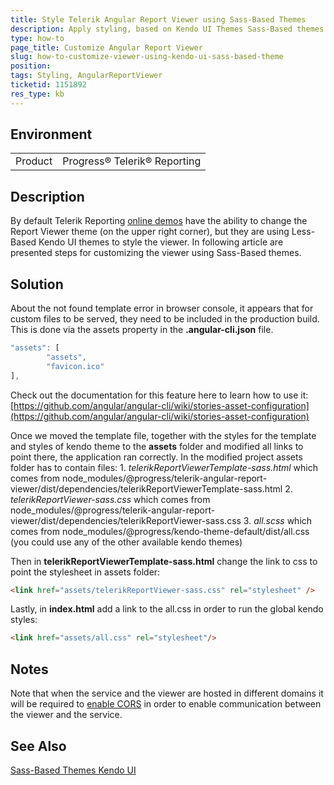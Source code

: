 ```yaml
---
title: Style Telerik Angular Report Viewer using Sass-Based Themes
description: Apply styling, based on Kendo UI Themes Sass-Based themes and custom HTML template for the HTML5 Report Viewer
type: how-to
page_title: Customize Angular Report Viewer
slug: how-to-customize-viewer-using-kendo-ui-sass-based-theme
position: 
tags: Styling, AngularReportViewer
ticketid: 1151892
res_type: kb
---
```


## Environment
<table>
	<tr>
		<td>Product</td>
		<td>Progress® Telerik® Reporting </td>
	</tr>
</table>


## Description
By default Telerik Reporting [online demos](https://demos.telerik.com/reporting/barcodes-report?&skinName=default) have the ability to change the Report Viewer theme (on the upper right corner), but they are using Less-Based Kendo UI themes to style the viewer. 
In following article are presented steps for customizing the viewer using Sass-Based themes.

## Solution
About the not found template error in browser console, it appears that for custom files to be served, they need to be included in the production build. This is done via the assets property in the **.angular-cli.json** file. 

```javascript
"assets": [
        "assets",
        "favicon.ico"
],
```
Check out the documentation for this feature here to learn how to use it: [https://github.com/angular/angular-cli/wiki/stories-asset-configuration](https://github.com/angular/angular-cli/wiki/stories-asset-configuration)

Once we moved the template file, together with the styles for the template and styles of kendo theme to the **assets** folder and modified all links to point there, the application ran correctly.
In the modified project assets folder has to contain files:
	1. *telerikReportViewerTemplate-sass.html* which comes from node_modules/@progress/telerik-angular-report-viewer/dist/dependencies/telerikReportViewerTemplate-sass.html
	2. *telerikReportViewer-sass.css* which comes from node_modules/@progress/telerik-angular-report-viewer/dist/dependencies/telerikReportViewer-sass.css
	3. *all.scss* which comes from node_modules/@progress/kendo-theme-default/dist/all.css (you could use any of the other available kendo themes)

Then in **telerikReportViewerTemplate-sass.html** change the link to css to point the stylesheet in assets folder:

```HTML
<link href="assets/telerikReportViewer-sass.css" rel="stylesheet" />
```

Lastly, in **index.html** add a link to the all.css in order to run the global kendo styles:

```HTML
<link href="assets/all.css" rel="stylesheet"/>
```

## Notes
Note that when the service and the viewer are hosted in different domains it will be required to [enable CORS](https://docs.microsoft.com/en-us/aspnet/web-api/overview/security/enabling-cross-origin-requests-in-web-api) in order to enable communication between the viewer and the service.

## See Also
[Sass-Based Themes Kendo UI](https://docs.telerik.com/kendo-ui/styles-and-layout/sass-themes)
